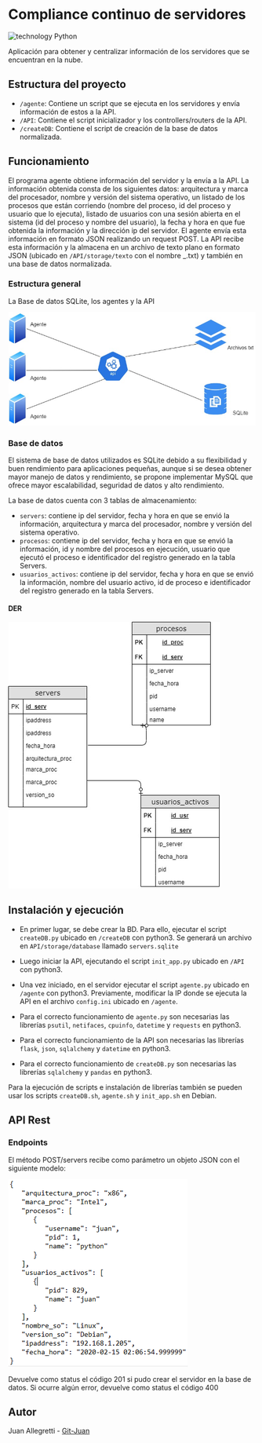 # Compliance continuo de servidores
![technology Python](https://img.shields.io/badge/technology-python-blue.svg)

Aplicación para obtener y centralizar información de los servidores que se encuentran en la nube.


## Estructura del proyecto

* ```/agente```: Contiene un script que se ejecuta en los servidores y envía información de estos a la API.
* ```/API```: Contiene el script inicializador y los controllers/routers de la API.
* ```/createDB```: Contiene el script de creación de la base de datos normalizada.


## Funcionamiento

El programa agente obtiene información del servidor y la envía a la API. La información obtenida consta de los siguientes datos: arquitectura y marca del procesador, nombre y versión del sistema operativo, un listado de los procesos que están corriendo (nombre del proceso, id del proceso y usuario que lo ejecuta), listado de usuarios con una sesión abierta en el sistema (id del proceso y nombre del usuario), la fecha y hora en que fue obtenida la información y la dirección ip del servidor.
El agente envía esta información en formato JSON realizando un request POST.
La API recibe esta información y la almacena en un archivo de texto plano en formato JSON (ubicado en ```/API/storage/texto``` con el nombre <IP de servidor>_<AAAA-MM-DD>.txt) y también en una base de datos normalizada.

### Estructura general
La Base de datos SQLite, los agentes y la API

![](images/estructura.jpg)

### Base de datos
El sistema de base de datos utilizados es SQLite debido a su flexibilidad y buen rendimiento para aplicaciones pequeñas, aunque si se desea obtener mayor manejo de datos y rendimiento, se propone implementar MySQL que ofrece mayor escalabilidad, seguridad de datos y alto rendimiento.

La base de datos cuenta con 3 tablas de almacenamiento:

* ```servers```: contiene ip del servidor, fecha y hora en que se envió la información, arquitectura y marca del procesador, nombre y versión del sistema operativo.
* ```procesos```: contiene ip del servidor,  fecha y hora en que se envió la información, id y nombre del procesos en ejecución, usuario que ejecutó el proceso e identificador del registro generado en la tabla Servers.
* ```usuarios_activos```: contiene ip del servidor,  fecha y hora en que se envió la información, nombre del usuario activo, id de proceso e identificador del registro generado en la tabla Servers.

#### DER

![](images/DER.jpg)

## Instalación y ejecución
* En primer lugar, se debe crear la BD. Para ello, ejecutar el script ```createDB.py``` ubicado en ```/createDB``` con python3. Se generará un archivo en ```API/storage/database``` llamado ```servers.sqlite```
* Luego iniciar la API, ejecutando el script ```init_app.py``` ubicado en ```/API``` con python3.
* Una vez iniciado, en el servidor ejecutar el script ```agente.py``` ubicado en ```/agente``` con python3. Previamente, modificar la IP donde se ejecuta la API en el archivo ```config.ini``` ubicado en ```/agente```.

* Para el correcto funcionamiento de ```agente.py``` son necesarias las librerías ```psutil```, ```netifaces```, ```cpuinfo```, ```datetime``` y ```requests``` en python3.
* Para el correcto funcionamiento de la API son necesarias las librerías ```flask```, ```json```, ```sqlalchemy``` y ```datetime``` en python3.
* Para el correcto funcionamiento de ```createDB.py``` son necesarias las librerías ```sqlalchemy``` y ```pandas``` en python3.

Para la ejecución de scripts e instalación de librerías también se pueden usar los scripts ```createDB.sh```, ```agente.sh``` y ```init_app.sh``` en Debian.

## API Rest

### Endpoints

El método POST/servers recibe como parámetro un objeto JSON con el siguiente modelo:

![](images/model.png)

Devuelve como status el código 201 si pudo crear el servidor en la base de datos.
Si ocurre algún error, devuelve como status el código 400

## Autor

Juan Allegretti - [Git-Juan](https://github.com/Git-Juan)
